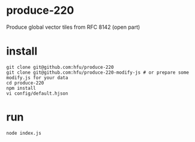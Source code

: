 # produce-220
Produce global vector tiles from RFC 8142 (open part)

# install
```console
git clone git@github.com:hfu/produce-220
git clone git@github.com:hfu/produce-220-modify-js # or prepare some modify.js for your data
cd produce-220
npm install
vi config/default.hjson
```

# run
```console
node index.js
```
